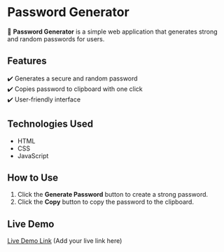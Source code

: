 # Password Generator

🚀 **Password Generator** is a simple web application that generates strong and random passwords for users.

## Features
✔️ Generates a secure and random password  
✔️ Copies password to clipboard with one click  
✔️ User-friendly interface  

## Technologies Used
- HTML  
- CSS  
- JavaScript  

## How to Use
1. Click the **Generate Password** button to create a strong password.  
2. Click the **Copy** button to copy the password to the clipboard.  

## Live Demo
[Live Demo Link](#) (Add your live link here)
